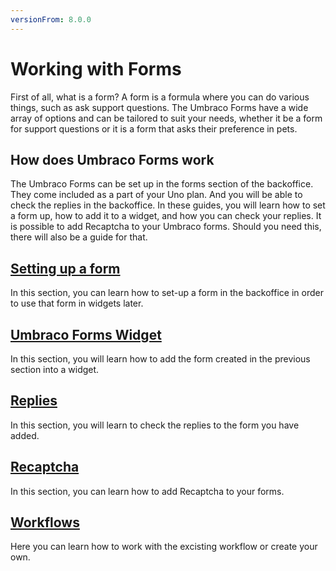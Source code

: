```yaml
---
versionFrom: 8.0.0
---
```


# Working with Forms

First of all, what is a form? A form is a formula where you can do various things, such as ask support questions. The Umbraco Forms have a wide array of options and can be tailored to suit your needs, whether it be a form for support questions or it is a form that asks their preference in pets.

## How does Umbraco Forms work

The Umbraco Forms can be set up in the forms section of the backoffice. They come included as a part of your Uno plan.
And you will be able to check the replies in the backoffice. In these guides, you will learn how to set a form up, how to add it to a widget, and how you can check your replies.
It is possible to add Recaptcha to your Umbraco forms. Should you need this, there will also be a guide for that.

## [Setting up a form](Setting-up-a-form)

In this section, you can learn how to set-up a form in the backoffice in order to use that form in widgets later.

## [Umbraco Forms Widget](Umbraco-Forms-widget)

In this section, you will learn how to add the form created in the previous section into a widget.

## [Replies](Replies)

In this section, you will learn to check the replies to the form you have added.

## [Recaptcha](Recaptcha)

In this section, you can learn how to add Recaptcha to your forms.

## [Workflows](Workflows)

Here you can learn how to work with the excisting workflow or create your own.

